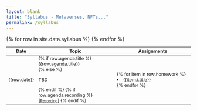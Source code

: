 ```yaml
---
layout: blank
title: "Syllabus - Metaverses, NFTs..."
permalink: /syllabus
---
```


<table style="table-layout: fixed; font-size: 88%;">
  <thead>
      <th style="width: 10%;">Date</th>
      <th style="width: 45%;">Topic</th>
      <th style="width: 45%;">Assignments</th>
  </thead>
  <tbody>
    {% for row in site.data.syllabus %}
      <tr>
        <td style="text-align: center;">
          {{row.date}}
        </td>
        <td>
          {% if row.agenda.title %}
            <p style="margin: 0;">{{row.agenda.title}}</p>
          {% else %}
            <p>TBD</p>
          {% endif %}
          {% if row.agenda.recording %}
            [<a target="_blank" href="{{row.agenda.recording}}" style="font-size: 80%;text-decoration: underline;">Recording</a>]
          {% endif %}
        </td>
        <td>
          {% for item in row.homework %}
            <li><a href="{{item.i.link}}" target="_blank">{{item.i.title}}</a></li>
          {% endfor %}
        </td>
      </tr>
    {% endfor %}
  </tbody>
</table>
